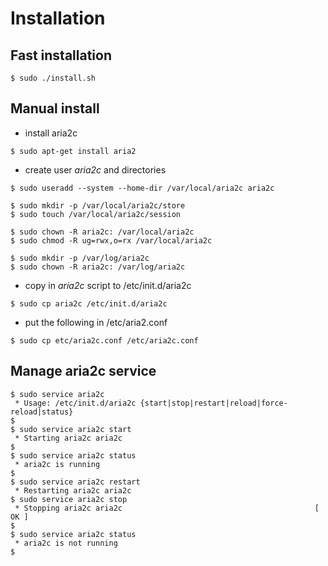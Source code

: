 # Installation

## Fast installation

``` 
$ sudo ./install.sh
```

## Manual install

- install aria2c
```shell
$ sudo apt-get install aria2
```

- create user _aria2c_ and directories
```shell
$ sudo useradd --system --home-dir /var/local/aria2c aria2c

$ sudo mkdir -p /var/local/aria2c/store
$ sudo touch /var/local/aria2c/session

$ sudo chown -R aria2c: /var/local/aria2c
$ sudo chmod -R ug=rwx,o=rx /var/local/aria2c

$ sudo mkdir -p /var/log/aria2c
$ sudo chown -R aria2c: /var/log/aria2c
```

- copy in _aria2c_ script to /etc/init.d/aria2c
```shell
$ sudo cp aria2c /etc/init.d/aria2c
```

- put the following in /etc/aria2.conf
```shell
$ sudo cp etc/aria2c.conf /etc/aria2c.conf
```

## Manage aria2c service

```
$ sudo service aria2c
 * Usage: /etc/init.d/aria2c {start|stop|restart|reload|force-reload|status}
$
$ sudo service aria2c start
 * Starting aria2c aria2c
$
$ sudo service aria2c status
 * aria2c is running
$
$ sudo service aria2c restart
 * Restarting aria2c aria2c
$ sudo service aria2c stop
 * Stopping aria2c aria2c                                           [ OK ] 
$
$ sudo service aria2c status
 * aria2c is not running
$
```
